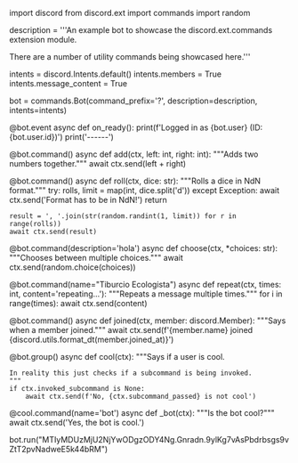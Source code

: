 import discord
from discord.ext import commands
import random

description = '''An example bot to showcase the discord.ext.commands extension
module.

There are a number of utility commands being showcased here.'''

intents = discord.Intents.default()
intents.members = True
intents.message_content = True

bot = commands.Bot(command_prefix='?', description=description, intents=intents)


@bot.event
async def on_ready():
    print(f'Logged in as {bot.user} (ID: {bot.user.id})')
    print('------')


@bot.command()
async def add(ctx, left: int, right: int):
    """Adds two numbers together."""
    await ctx.send(left + right)


@bot.command()
async def roll(ctx, dice: str):
    """Rolls a dice in NdN format."""
    try:
        rolls, limit = map(int, dice.split('d'))
    except Exception:
        await ctx.send('Format has to be in NdN!')
        return

    result = ', '.join(str(random.randint(1, limit)) for r in range(rolls))
    await ctx.send(result)


@bot.command(description='hola')
async def choose(ctx, *choices: str):
    """Chooses between multiple choices."""
    await ctx.send(random.choice(choices))


@bot.command(name="Tiburcio Ecologista")
async def repeat(ctx, times: int, content='repeating...'):
    """Repeats a message multiple times."""
    for i in range(times):
        await ctx.send(content)


@bot.command()
async def joined(ctx, member: discord.Member):
    """Says when a member joined."""
    await ctx.send(f'{member.name} joined {discord.utils.format_dt(member.joined_at)}')


@bot.group()
async def cool(ctx):
    """Says if a user is cool.

    In reality this just checks if a subcommand is being invoked.
    """
    if ctx.invoked_subcommand is None:
        await ctx.send(f'No, {ctx.subcommand_passed} is not cool')


@cool.command(name='bot')
async def _bot(ctx):
    """Is the bot cool?"""
    await ctx.send('Yes, the bot is cool.')


bot.run("MTIyMDUzMjU2NjYwODgzODY4Ng.Gnradn.9ylKg7vAsPbdrbsgs9vZtT2pvNadweE5k44bRM")
